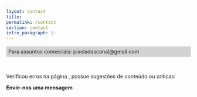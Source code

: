```yaml
---
layout: contact
title: 
permalink: /contact
section: contact
intro_paragraph: |-
---
```



<p style="border:1px solid lightgrey;padding:5px;background:lightgrey;">Para assuntos comerciais: pixeladascanal@gmail.com</p><br>

Verificou erros na página , possue sugestões de conteúdo ou críticas: 

 **Envie-nos uma mensagem**


